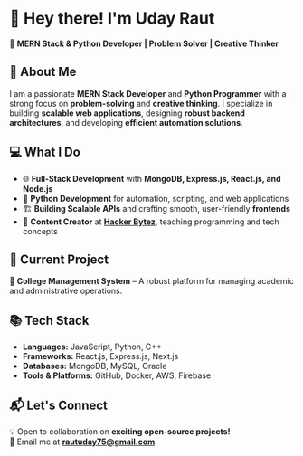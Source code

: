 # 👋 Hey there! I'm Uday Raut  

🚀 **MERN Stack & Python Developer | Problem Solver | Creative Thinker**  

## 🔹 About Me  
I am a passionate **MERN Stack Developer** and **Python Programmer** with a strong focus on **problem-solving** and **creative thinking**. I specialize in building **scalable web applications**, designing **robust backend architectures**, and developing **efficient automation solutions**.  

## 💻 What I Do  
- 🌐 **Full-Stack Development** with **MongoDB, Express.js, React.js, and Node.js**  
- 🐍 **Python Development** for automation, scripting, and web applications  
- 🏗️ **Building Scalable APIs** and crafting smooth, user-friendly **frontends**  
- 🎥 **Content Creator** at **[Hacker Bytez](https://www.youtube.com/@HackerBytez)**, teaching programming and tech concepts  

## 📌 Current Project  
🏫 **College Management System** – A robust platform for managing academic and administrative operations.  

## 📚 Tech Stack  
- **Languages:** JavaScript, Python, C++  
- **Frameworks:** React.js, Express.js, Next.js  
- **Databases:** MongoDB, MySQL, Oracle  
- **Tools & Platforms:** GitHub, Docker, AWS, Firebase  

## 📬 Let's Connect  
💡 Open to collaboration on **exciting open-source projects!**  
📧 Email me at **rautuday75@gmail.com**  

